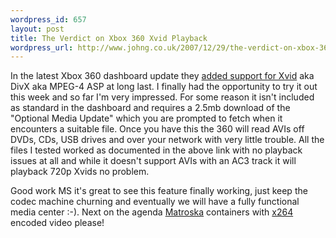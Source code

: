 ```yaml
--- 
wordpress_id: 657
layout: post
title: The Verdict on Xbox 360 Xvid Playback
wordpress_url: http://www.johng.co.uk/2007/12/29/the-verdict-on-xbox-360-xvid-playback/
---
```

In the latest Xbox 360 dashboard update they <a href="http://blogs.msdn.com/xboxteam/archive/2007/11/30/december-2007-video-playback-faq.aspx">added support for Xvid</a> aka DivX aka MPEG-4 ASP at long last. I finally had the opportunity to try it out this week and so far I'm very impressed. For some reason it isn't included as standard in the dashboard and requires a 2.5mb download of the "Optional Media Update" which you are prompted to fetch when it encounters a suitable file. Once you have this the 360 will read AVIs off DVDs, CDs, USB drives and over your network with very little trouble. All the files I tested worked as documented in the above link with no playback issues at all and while it doesn't support AVIs with an AC3 track it will playback 720p Xvids no problem.

Good work MS it's great to see this feature finally working, just keep the codec machine churning and eventually we will have a fully functional media center :-). Next on the agenda <a href="http://www.matroska.org/">Matroska</a> containers with <a href="http://x264.nl/">x264</a> encoded video please!
